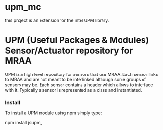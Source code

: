 # upm_mc
this project is an extension for the intel UPM library.

UPM (Useful Packages & Modules) Sensor/Actuator repository for MRAA
==============

UPM is a high level repository for sensors that use MRAA. Each sensor links
to MRAA and are not meant to be interlinked although some groups of sensors
may be. Each sensor contains a header which allows to interface with it.
Typically a sensor is represented as a class and instantiated.

### Install

To install a UPM module using npm simply type:

npm install jsupm_<module-name>

